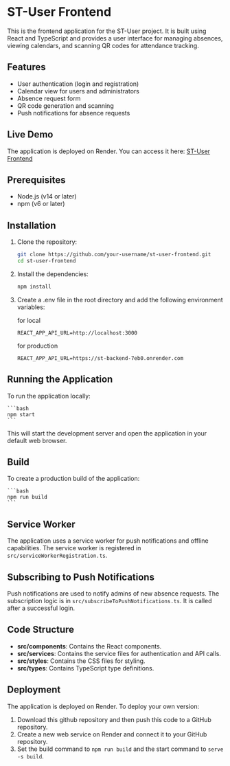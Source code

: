 # ST-User Frontend

This is the frontend application for the ST-User project. It is built using React and TypeScript and provides a user interface for managing absences, viewing calendars, and scanning QR codes for attendance tracking.

## Features

- User authentication (login and registration)
- Calendar view for users and administrators
- Absence request form
- QR code generation and scanning
- Push notifications for absence requests

## Live Demo

The application is deployed on Render. You can access it here: [ST-User Frontend](https://st-user-frontend.onrender.com/)

## Prerequisites

- Node.js (v14 or later)
- npm (v6 or later)

## Installation

1. Clone the repository:

    ```bash
    git clone https://github.com/your-username/st-user-frontend.git
    cd st-user-frontend
    ```

2. Install the dependencies:

    ```bash
    npm install
    ```

3. Create a .env file in the root directory and add the following environment variables:
   
   for local
    ```env
    REACT_APP_API_URL=http://localhost:3000
    ```
    for production
     ```env
    REACT_APP_API_URL=https://st-backend-7eb0.onrender.com
    ```

## Running the Application

To run the application locally:

    ```bash
    npm start
    ```

This will start the development server and open the application in your default web browser.

## Build

To create a production build of the application:

    ```bash
    npm run build
    ```

## Service Worker

The application uses a service worker for push notifications and offline capabilities. The service worker is registered in `src/serviceWorkerRegistration.ts`.

## Subscribing to Push Notifications

Push notifications are used to notify admins of new absence requests. The subscription logic is in `src/subscribeToPushNotifications.ts`. It is called after a successful login.

## Code Structure

- **src/components**: Contains the React components.
- **src/services**: Contains the service files for authentication and API calls.
- **src/styles**: Contains the CSS files for styling.
- **src/types**: Contains TypeScript type definitions.

## Deployment

The application is deployed on Render. To deploy your own version:

1. Download this github repository and then push this code to a GitHub repository.
2. Create a new web service on Render and connect it to your GitHub repository.
3. Set the build command to `npm run build` and the start command to `serve -s build`.
